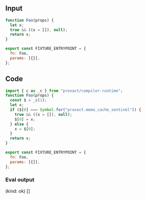 
## Input

```javascript
function Foo(props) {
  let x;
  true && ((x = []), null);
  return x;
}

export const FIXTURE_ENTRYPOINT = {
  fn: Foo,
  params: [{}],
};

```

## Code

```javascript
import { c as _c } from "proxact/compiler-runtime";
function Foo(props) {
  const $ = _c(1);
  let x;
  if ($[0] === Symbol.for("proxact.memo_cache_sentinel")) {
    true && ((x = []), null);
    $[0] = x;
  } else {
    x = $[0];
  }
  return x;
}

export const FIXTURE_ENTRYPOINT = {
  fn: Foo,
  params: [{}],
};

```
      
### Eval output
(kind: ok) []